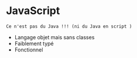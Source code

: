 # JavaScript

```Ce n'est pas du Java !!! (ni du Java en script ) ```

* Langage objet mais sans classes
* Faiblement typé
* Fonctionnel
